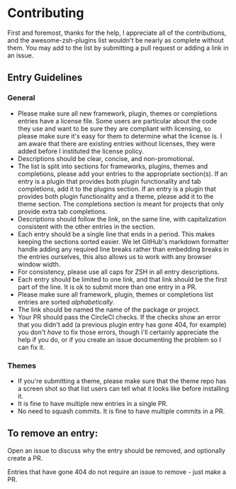 # Contributing

First and foremost, thanks for the help, I appreciate all of the contributions, and the awesome-zsh-plugins list wouldn't be nearly as complete without them. You may add to the list by submitting a pull request or adding a link in an issue.

## Entry Guidelines

### General

* Please make sure all new framework, plugin, themes or completions entries have a license file. Some users are particular about the code they use and want to be sure they are compliant with licensing, so please make sure it's easy for them to determine what the license is. I am aware that there are existing entries without licenses, they were added before I instituted the license policy.
* Descriptions should be clear, concise, and non-promotional.
* The list is split into sections for frameworks, plugins, themes and completions, please add your entries to the appropriate section(s). If an entry is a plugin that provides both plugin functionality and tab completions, add it to the plugins section. If an entry is a plugin that provides both plugin functionality and a theme, please add it to the theme section. The completions section is meant for projects that only provide extra tab completions.
* Descriptions should follow the link, on the same line, with capitalization consistent with the other entries in the section.
* Each entry should be a single line that ends in a period. This makes keeping the sections sorted easier. We let GitHub's markdown formatter handle adding any required line breaks rather than embedding breaks in the entries ourselves, this also allows us to work with any browser window width.
* For consistency, please use all caps for ZSH in all entry descriptions.
* Each entry should be limited to one link, and that link should be the first part of the line. It is ok to submit more than one entry in a PR.
* Please make sure all framework, plugin, themes or completions list entries are sorted *alphabetically*.
* The link should be named the name of the package or project.
* Your PR should pass the CircleCI checks. If the checks show an error that you didn't add (a previous plugin entry has gone 404, for example) you don't _have_ to fix those errors, though I'll certainly appreciate the help if you do, or if you create an issue documenting the problem so I can fix it.

### Themes

* If you're submitting a theme, please make sure that the theme repo has a screen shot so that list users can tell what it looks like before installing it.
* It is fine to have multiple new entries in a single PR.
* No need to squash commits. It is fine to have multiple commits in a PR.

## To remove an entry:

Open an issue to discuss why the entry should be removed, and optionally create a PR.

Entries that have gone 404 do not require an issue to remove - just make a PR.
